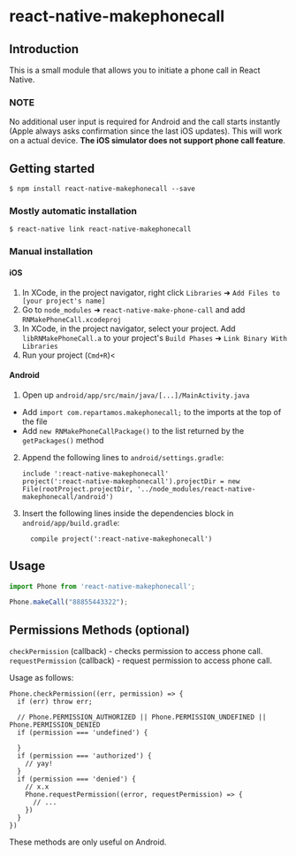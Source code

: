 
# react-native-makephonecall

## Introduction

This is a small module that allows you to initiate a phone call in React Native. 

### **NOTE**

No additional user input is required for Android and the call starts instantly (Apple always asks confirmation since the last iOS updates).
This will work on a actual device. **The iOS simulator does not support phone call feature**.


## Getting started

`$ npm install react-native-makephonecall --save`

### Mostly automatic installation

`$ react-native link react-native-makephonecall`

### Manual installation


#### iOS

1. In XCode, in the project navigator, right click `Libraries` ➜ `Add Files to [your project's name]`
2. Go to `node_modules` ➜ `react-native-make-phone-call` and add `RNMakePhoneCall.xcodeproj`
3. In XCode, in the project navigator, select your project. Add `libRNMakePhoneCall.a` to your project's `Build Phases` ➜ `Link Binary With Libraries`
4. Run your project (`Cmd+R`)<

#### Android

1. Open up `android/app/src/main/java/[...]/MainActivity.java`
  - Add `import com.repartamos.makephonecall;` to the imports at the top of the file
  - Add `new RNMakePhoneCallPackage()` to the list returned by the `getPackages()` method
2. Append the following lines to `android/settings.gradle`:
  	```
  	include ':react-native-makephonecall'
  	project(':react-native-makephonecall').projectDir = new File(rootProject.projectDir, '../node_modules/react-native-makephonecall/android')
  	```
3. Insert the following lines inside the dependencies block in `android/app/build.gradle`:
  	```
      compile project(':react-native-makephonecall')
  	```

## Usage
```javascript
import Phone from 'react-native-makephonecall';

Phone.makeCall("88855443322");
```

## Permissions Methods (optional)
`checkPermission` (callback) - checks permission to access phone call.  
`requestPermission` (callback) - request permission to access  phone call.  

Usage as follows:
```es
Phone.checkPermission((err, permission) => {
  if (err) throw err;

  // Phone.PERMISSION_AUTHORIZED || Phone.PERMISSION_UNDEFINED || Phone.PERMISSION_DENIED
  if (permission === 'undefined') {

  }
  if (permission === 'authorized') {
    // yay!
  }
  if (permission === 'denied') {
    // x.x
    Phone.requestPermission((error, requestPermission) => {
      // ...
    })
  }
})
```

These methods are only useful on Android.

